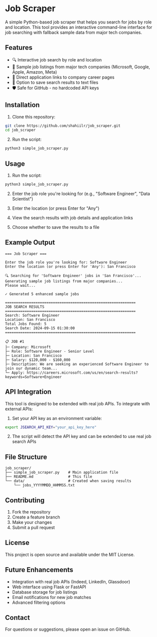 # Job Scraper

A simple Python-based job scraper that helps you search for jobs by role and location. This tool provides an interactive command-line interface for job searching with fallback sample data from major tech companies.

## Features

- 🔍 Interactive job search by role and location
- 💼 Sample job listings from major tech companies (Microsoft, Google, Apple, Amazon, Meta)
- 🔗 Direct application links to company career pages
- 💾 Option to save search results to text files
- 🛡️ Safe for GitHub - no hardcoded API keys

## Installation

1. Clone this repository:
```bash
git clone https://github.com/shahiilr/job_scraper.git
cd job_scraper
```

2. Run the script:
```bash
python3 simple_job_scraper.py
```

## Usage

1. Run the script:
```bash
python3 simple_job_scraper.py
```

2. Enter the job role you're looking for (e.g., "Software Engineer", "Data Scientist")

3. Enter the location (or press Enter for "Any")

4. View the search results with job details and application links

5. Choose whether to save the results to a file

## Example Output

```
=== Job Scraper ===

Enter the job role you're looking for: Software Engineer
Enter the location (or press Enter for 'Any'): San Francisco

🔍 Searching for 'Software Engineer' jobs in 'San Francisco'...
Generating sample job listings from major companies...
Please wait...

✓ Generated 5 enhanced sample jobs

============================================================
JOB SEARCH RESULTS
============================================================
Search: Software Engineer
Location: San Francisco
Total Jobs Found: 5
Search Date: 2024-09-15 01:30:00
============================================================

📋 JOB #1
├─ Company: Microsoft
├─ Role: Software Engineer - Senior Level
├─ Location: San Francisco
├─ Salary: $120,000 - $160,000
├─ Description: We are seeking an experienced Software Engineer to join our dynamic team...
└─ Apply: https://careers.microsoft.com/us/en/search-results?keywords=Software+Engineer
```

## API Integration

This tool is designed to be extended with real job APIs. To integrate with external APIs:

1. Set your API key as an environment variable:
```bash
export JSEARCH_API_KEY="your_api_key_here"
```

2. The script will detect the API key and can be extended to use real job search APIs

## File Structure

```
job_scraper/
├── simple_job_scraper.py    # Main application file
├── README.md                # This file
└── data/                    # Created when saving results
    └── jobs_YYYYMMDD_HHMMSS.txt
```

## Contributing

1. Fork the repository
2. Create a feature branch
3. Make your changes
4. Submit a pull request

## License

This project is open source and available under the MIT License.

## Future Enhancements

- Integration with real job APIs (Indeed, LinkedIn, Glassdoor)
- Web interface using Flask or FastAPI
- Database storage for job listings
- Email notifications for new job matches
- Advanced filtering options

## Contact

For questions or suggestions, please open an issue on GitHub.
